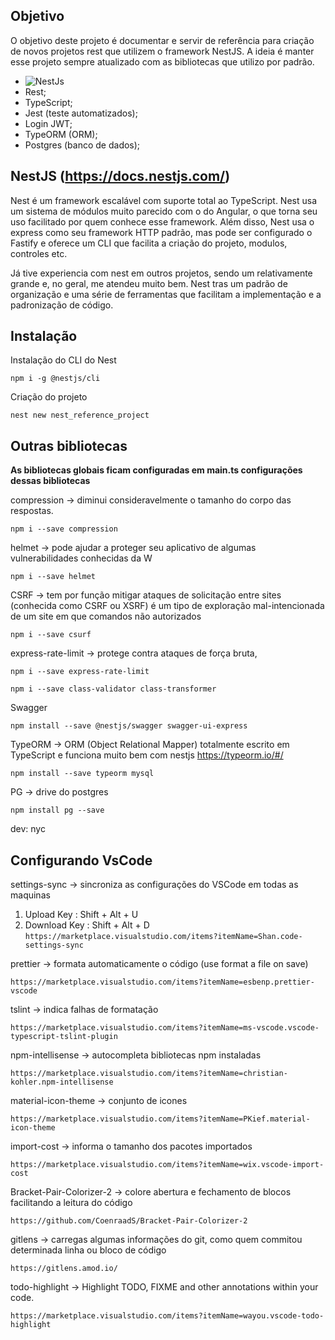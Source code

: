 ## Objetivo

O objetivo deste projeto é documentar e servir de referência para criação de novos projetos rest que utilizem o framework NestJS. A ideia é manter esse projeto sempre atualizado com as bibliotecas que utilizo por padrão.

- ![NestJs](https://d33wubrfki0l68.cloudfront.net/49c2be6f2607b5c12dd27f8ecc8521723447975d/f05c5/logo-small.cbbeba89.svg)
- Rest;
- TypeScript;
- Jest (teste automatizados);
- Login JWT;
- TypeORM (ORM);
- Postgres (banco de dados);

## NestJS (https://docs.nestjs.com/)

Nest é um framework escalável com suporte total ao TypeScript. Nest usa um sistema de módulos muito parecido com o do Angular, o que torna seu uso facilitado por quem conhece esse framework. Além disso, Nest usa o express como seu framework HTTP padrão, mas pode ser configurado o Fastify e oferece um CLI que facilita a criação do projeto, modulos, controles etc.

Já tive experiencia com nest em outros projetos, sendo um relativamente grande e, no geral, me atendeu muito bem. Nest tras um padrão de organização e uma série de ferramentas que facilitam a implementação e a padronização de código.

## Instalação

Instalação do CLI do Nest

<!-- prettier-ignore -->
```npm i -g @nestjs/cli```

Criação do projeto

<!-- prettier-ignore -->
```nest new nest_reference_project```

## Outras bibliotecas

**As bibliotecas globais ficam configuradas em main.ts configurações dessas bibliotecas**

compression -> diminui consideravelmente o tamanho do corpo das respostas.

<!-- prettier-ignore -->
```npm i --save compression```

helmet -> pode ajudar a proteger seu aplicativo de algumas vulnerabilidades conhecidas da W

<!-- prettier-ignore -->
```npm i --save helmet```

CSRF -> tem por função mitigar ataques de solicitação entre sites (conhecida como CSRF ou XSRF) é um tipo de exploração mal-intencionada de um site em que comandos não autorizados

<!-- prettier-ignore -->
```npm i --save csurf```

express-rate-limit -> protege contra ataques de força bruta,

<!-- prettier-ignore -->
```npm i --save express-rate-limit```

<!-- prettier-ignore -->
```npm i --save class-validator class-transformer```

Swagger

<!-- prettier-ignore -->
```npm install --save @nestjs/swagger swagger-ui-express```

TypeORM -> ORM (Object Relational Mapper) totalmente escrito em TypeScript e funciona muito bem com nestjs
https://typeorm.io/#/

<!-- prettier-ignore -->
```npm install --save typeorm mysql```

PG -> drive do postgres

<!-- prettier-ignore -->
```npm install pg --save```

dev:
nyc

## Configurando VsCode

settings-sync -> sincroniza as configurações do VSCode em todas as maquinas

1. Upload Key : Shift + Alt + U
2. Download Key : Shift + Alt + D
   <!-- prettier-ignore -->
   ```https://marketplace.visualstudio.com/items?itemName=Shan.code-settings-sync```

prettier -> formata automaticamente o código (use format a file on save)

<!-- prettier-ignore -->
```https://marketplace.visualstudio.com/items?itemName=esbenp.prettier-vscode```

tslint -> indica falhas de formatação

<!-- prettier-ignore -->
```https://marketplace.visualstudio.com/items?itemName=ms-vscode.vscode-typescript-tslint-plugin```

npm-intellisense -> autocompleta bibliotecas npm instaladas

<!-- prettier-ignore -->
```https://marketplace.visualstudio.com/items?itemName=christian-kohler.npm-intellisense```

material-icon-theme -> conjunto de icones

<!-- prettier-ignore -->
```https://marketplace.visualstudio.com/items?itemName=PKief.material-icon-theme```

import-cost -> informa o tamanho dos pacotes importados

<!-- prettier-ignore -->
```https://marketplace.visualstudio.com/items?itemName=wix.vscode-import-cost```

Bracket-Pair-Colorizer-2 -> colore abertura e fechamento de blocos facilitando a leitura do código

<!-- prettier-ignore -->
```https://github.com/CoenraadS/Bracket-Pair-Colorizer-2```

gitlens -> carregas algumas informações do git, como quem commitou determinada linha ou bloco de código

<!-- prettier-ignore -->
```https://gitlens.amod.io/```

todo-highlight -> Highlight TODO, FIXME and other annotations within your code.

<!-- prettier-ignore -->
```https://marketplace.visualstudio.com/items?itemName=wayou.vscode-todo-highlight```
